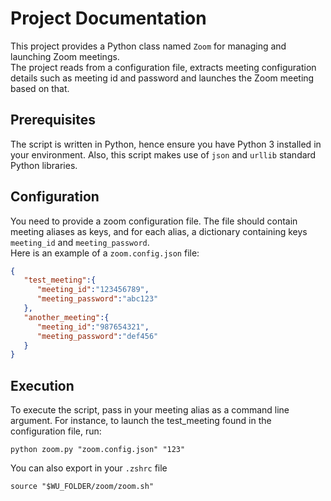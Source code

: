 # Project Documentation

This project provides a Python class named `Zoom` for managing and launching Zoom meetings.  
The project reads from a configuration file, extracts meeting configuration details such as meeting id and password and launches the Zoom meeting based on that.

## Prerequisites

The script is written in Python, hence ensure you have Python 3 installed in your environment. Also, this script makes use of `json` and `urllib` standard Python libraries.

## Configuration

You need to provide a zoom configuration file. The file should contain meeting aliases as keys, and for each alias, a dictionary containing keys `meeting_id` and `meeting_password`.  
Here is an example of a `zoom.config.json` file:

```json
{
   "test_meeting":{
      "meeting_id":"123456789",
      "meeting_password":"abc123"
   }, 
   "another_meeting":{
      "meeting_id":"987654321",
      "meeting_password":"def456"
   }
}
```

## Execution
To execute the script, pass in your meeting alias as a command line argument. For instance, to launch the test_meeting found in the configuration file, run:

```shell
python zoom.py "zoom.config.json" "123"
```

You can also export in your `.zshrc` file

```shell
source "$WU_FOLDER/zoom/zoom.sh"
```